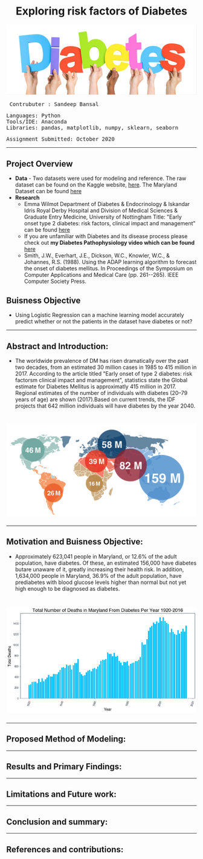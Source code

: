 # <div align="center"> Exploring risk factors of Diabetes
![alt text](https://github.com/Sandeep-Bansal1/Diabetes_Project/blob/main/Diabetes%20image.png) <pre>
Contrubuter  : Sandeep Bansal
</pre>

<pre>
Languages: Python
Tools/IDE: Anaconda
Libraries: pandas, matplotlib, numpy, sklearn, seaborn
</pre>

<pre>
Assignment Submitted: October 2020
</pre></b>
---

## Project Overview
- <b>Data</b> - Two datasets were used for modeling and reference. The raw dataset can be found on the Kaggle website, [here](https://www.kaggle.com/uciml/pima-indians-diabetes-database). The Maryland Dataset can be found [here](https://opendata.maryland.gov/Health-and-Human-Services/Number-of-Diabetes-Deaths-among-Maryland-Residents/smru-f5wc)
- <b>Research</b> 
  - Emma Wilmot Department of Diabetes & Endocrinology & Iskandar Idris Royal Derby Hospital and Division of Medical Sciences & Graduate Entry Medicine, University   of Nottingham Title: "Early onset type 2 diabetes: risk factors, clinical impact and management" can be found 
  [here](https://journals.sagepub.com/doi/full/10.1177/2040622314548679)
  - If you are unfamiliar with Diabetes and its disease process please check out **my Diabetes Pathophysiology video which can be found** [here](https://www.youtube.com/watch?v=QaDSHYmdpyU&feature=youtu.be)
  - Smith, J.W., Everhart, J.E., Dickson, W.C., Knowler, W.C., & Johannes, R.S. (1988). Using the ADAP learning algorithm to forecast the onset of diabetes mellitus. In Proceedings of the Symposium on Computer Applications and Medical Care (pp. 261--265). IEEE Computer Society Press.
## Buisness Objective </b> 
- Using Logistic Regression can a machine learning model accurately predict whether or not the patients in the dataset have diabetes or not?
---
## Abstract and Introduction:
- The worldwide prevalence of DM has risen dramatically over the past two decades, from an estimated 30 million cases in 1985 to 415 million in 2017. According to the article titled "Early onset of type 2 diabetes: risk factorsm clinical impact and management", statistics state the Global estimate for Diabetes Mellitus is approximatly 415 million in 2017. Regional estimates of the number of individuals with diabetes (20–79 years of age) are shown (2017).Based on current trends, the IDF projects that 642 million individuals will have diabetes by the year 2040.
#  <div align="center"> ![alt text](https://github.com/Sandeep-Bansal1/Diabetes_Project/blob/main/Diabetes%20Global%20Impact%20.png?raw=true)
  
---
## Motivation and Buisness Objective: 
- Approximately 623,041 people in Maryland, or 12.6% of the adult population, have diabetes. Of these, an estimated 156,000 have diabetes butare unaware of it, greatly increasing their health risk. In addition, 1,634,000 people in Maryland, 36.9% of the adult population, have prediabetes with blood glucose levels higher than normal but not yet high enough to be diagnosed as diabetes. 
# <div align="center"> ![alt text](Diabetes_Maryland_Chart.png)
---

## Proposed Method of Modeling:
---
## Results and Primary Findings:
---
## Limitations and Future work:
---
## Conclusion and summary:
---
## References and contributions:
